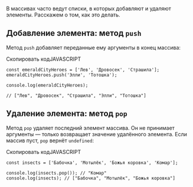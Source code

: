 

В массивах часто ведут списки, в которых добавляют и удаляют элементы. Расскажем о том, как это делать.

## Добавление элемента: метод `push`

Метод `push` добавляет переданные ему аргументы в конец массива:

Скопировать кодJAVASCRIPT

```
const emeraldCityHeroes = ['Лев', 'Дровосек', 'Страшила'];
emeraldCityHeroes.push('Элли', 'Тотошка');

console.log(emeraldCityHeroes);

// ["Лев", "Дровосек", "Страшила", "Элли", "Тотошка"] 
```

## Удаление элемента: метод `pop`

Метод `pop` удаляет последний элемент массива. Он не принимает аргументы — только возвращает значение удалённого элемента. Если массив пуст, `pop` вернёт `undefined`:

Скопировать кодJAVASCRIPT

```
const insects = ['Бабочка', 'Мотылёк', 'Божья коровка', 'Комар'];

console.log(insects.pop()); // "Комар"
console.log(insects); // ["Бабочка", "Мотылёк", "Божья коровка"] 
```